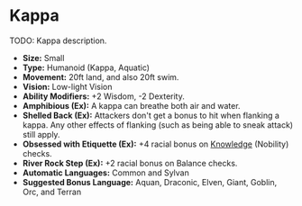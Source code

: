 # Kappa

TODO: Kappa description.

* __Size:__ Small
* __Type:__ Humanoid (Kappa, Aquatic)
* __Movement:__ 20ft land, and also 20ft swim.
* __Vision:__ Low-light Vision
* __Ability Modifiers:__ +2 Wisdom, -2 Dexterity.
* __Amphibious (Ex):__ A kappa can breathe both air and water.
* __Shelled Back (Ex):__ Attackers don't get a bonus to hit when flanking a kappa. Any other effects of flanking (such as being able to sneak attack) still apply.
* __Obsessed with Etiquette (Ex):__ +4 racial bonus on [Knowledge](skills/knowledge.md) (Nobility) checks.
* __River Rock Step (Ex):__ +2 racial bonus on Balance checks.
* __Automatic Languages:__ Common and Sylvan
* __Suggested Bonus Language:__ Aquan, Draconic, Elven, Giant, Goblin, Orc, and Terran
